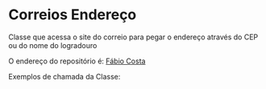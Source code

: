 # Correios Endereço

Classe que acessa o site do correio para pegar o endereço através do CEP ou do nome do logradouro

O endereço do repositório é: [Fábio Costa](https://github.com/Fatasco/)

Exemplos de chamada da Classe: